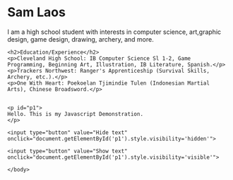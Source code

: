 <body>
	<h1>Sam Laos</h1>
	<p>I am a high school student with interests in computer science, art,graphic design, game design, drawing, archery, and more.</p>
	
	<h2>Education/Experience</h2>
	<p>Cleveland High School: IB Computer Science Sl 1-2, Game Programming, Beginning Art, Illustration, IB Literature, Spanish.</p>
	<p>Trackers Northwest: Ranger's Apprenticeship (Survival Skills, Archery, etc.).</p>
	<p>One With Heart: Poekoelan Tjimindie Tulen (Indonesian Martial Arts), Chinese Broadsword.</p>
	
	
	<p id="p1">
	Hello. This is my Javascript Demonstration.
	</p>

	<input type="button" value="Hide text" 
	onclick="document.getElementById('p1').style.visibility='hidden'">

	<input type="button" value="Show text"
	onclick="document.getElementById('p1').style.visibility='visible'">

	</body>
